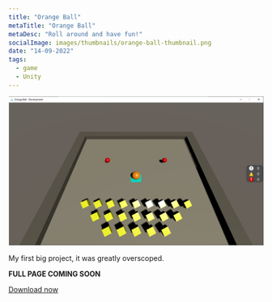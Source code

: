 ```yaml
---
title: "Orange Ball"
metaTitle: "Orange Ball"
metaDesc: "Roll around and have fun!"
socialImage: images/thumbnails/orange-ball-thumbnail.png
date: "14-09-2022"
tags:
  - game
  - Unity
---
```


<img src="/images/thumbnails/orange-ball-thumbnail.png" class="w-5/6 mx-auto">

My first big project, it was greatly overscoped.

<b>FULL PAGE COMING SOON</b>

<a href="https://blucherrigames.itch.io/orange-ball" target="_blank">Download now</a>
